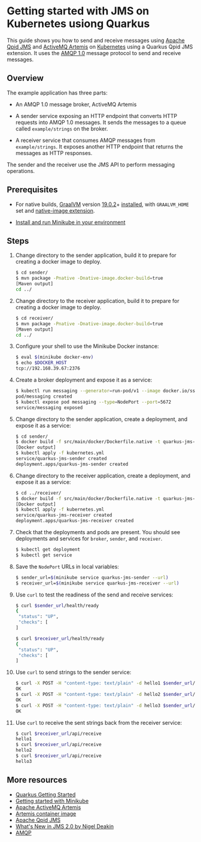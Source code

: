 # Getting started with JMS on Kubernetes usiong Quarkus

This guide shows you how to send and receive messages using [Apache
Qpid JMS](http://qpid.apache.org/components/jms/index.html) and
[ActiveMQ Artemis](https://activemq.apache.org/artemis/index.html) on
[Kubernetes](https://kubernetes.io/) using a Quarkus Qpid JMS extension.
It uses the [AMQP 1.0](http://www.amqp.org/) message protocol to send
and receive messages.

## Overview

The example application has three parts:

* An AMQP 1.0 message broker, ActiveMQ Artemis

* A sender service exposing an HTTP endpoint that converts HTTP
  requests into AMQP 1.0 messages.  It sends the messages to a queue
  called `example/strings` on the broker.

* A receiver service that consumes AMQP messages from
  `example/strings`.  It exposes another HTTP endpoint that returns
  the messages as HTTP responses.

The sender and the receiver use the JMS API to perform messaging
operations.

## Prerequisites

* For native builds, [GraalVM](https://www.graalvm.org/) version [19.0.2](https://github.com/oracle/graal/releases/tag/vm-19.0.2)+ [installed](https://www.graalvm.org/docs/getting-started), with `GRAALVM_HOME` set and [native-image extension](https://www.graalvm.org/docs/reference-manual/aot-compilation/).

* [Install and run Minikube in your
  environment](https://kubernetes.io/docs/setup/minikube/)

## Steps

1. Change directory to the sender application, build it to prepare for 
   creating a docker image to deploy.

   ```bash
   $ cd sender/
   $ mvn package -Pnative -Dnative-image.docker-build=true
   [Maven output]
   cd ../
   ```

1. Change directory to the receiver application, build it to prepare for 
   creating a docker image to deploy.

   ```bash
   $ cd receiver/
   $ mvn package -Pnative -Dnative-image.docker-build=true
   [Maven output]
   cd ../
   ```

1. Configure your shell to use the Minikube Docker instance:

   ```bash
   $ eval $(minikube docker-env)
   $ echo $DOCKER_HOST
   tcp://192.168.39.67:2376
   ```

1. Create a broker deployment and expose it as a service:

   ```bash
   $ kubectl run messaging --generator=run-pod/v1 --image docker.io/ssorj/activemq-artemis
   pod/messaging created
   $ kubectl expose pod messaging --type=NodePort --port=5672
   service/messaging exposed
   ```

1. Change directory to the sender application, create a
   deployment, and expose it as a service:

   ```bash
   $ cd sender/
   $ docker build -f src/main/docker/Dockerfile.native -t quarkus-jms-sender .
   [Docker output]
   $ kubectl apply -f kubernetes.yml
   service/quarkus-jms-sender created
   deployment.apps/quarkus-jms-sender created
   ```

1. Change directory to the receiver application, create a
   deployment, and expose it as a service:

   ```bash
   $ cd ../receiver/
   $ docker build -f src/main/docker/Dockerfile.native -t quarkus-jms-receiver .
   [Docker output]
   $ kubectl apply -f kubernetes.yml
   service/quarkus-jms-receiver created
   deployment.apps/quarkus-jms-receiver created
   ```

1. Check that the deployments and pods are present.  You should see
   deployments and services for `broker`, `sender`, and `receiver`.

   ```bash
   $ kubectl get deployment
   $ kubectl get service
   ```

1. Save the `NodePort` URLs in local variables:

   ```bash
   $ sender_url=$(minikube service quarkus-jms-sender --url)
   $ receiver_url=$(minikube service quarkus-jms-receiver --url)
   ```

1. Use `curl` to test the readiness of the send and receive services:

   ```bash
   $ curl $sender_url/health/ready
   {
    "status": "UP",
    "checks": [
   ]

   $ curl $receiver_url/health/ready
   {
    "status": "UP",
    "checks": [
   ]
   ```

1. Use `curl` to send strings to the sender service:

   ```bash
   $ curl -X POST -H "content-type: text/plain" -d hello1 $sender_url/api/send
   OK
   $ curl -X POST -H "content-type: text/plain" -d hello2 $sender_url/api/send
   OK
   $ curl -X POST -H "content-type: text/plain" -d hello3 $sender_url/api/send
   OK
   ```

1. Use `curl` to receive the sent strings back from the receiver
   service:

   ```bash
   $ curl $receiver_url/api/receive
   hello1
   $ curl $receiver_url/api/receive
   hello2
   $ curl $receiver_url/api/receive
   hello3
   ```

## More resources

* [Quarkus Getting Started](https://quarkus.io/get-started/)
* [Getting started with Minikube](https://kubernetes.io/docs/tutorials/hello-minikube/)
* [Apache ActiveMQ Artemis](https://activemq.apache.org/artemis/)
* [Artemis container image](https://cloud.docker.com/u/ssorj/repository/docker/ssorj/activemq-artemis)
* [Apache Qpid JMS](http://qpid.apache.org/components/jms/index.html)
* [What's New in JMS 2.0 by Nigel Deakin](https://www.oracle.com/technetwork/articles/java/jms20-1947669.html)
* [AMQP](https://www.amqp.org/)
